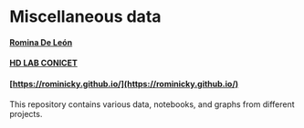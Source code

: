 # Miscellaneous data
#### [Romina De León](rdeleon@conicet.gov.ar)
#### [HD LAB CONICET](https://hdlab.space/)
#### [https://rominicky.github.io/](https://rominicky.github.io/)

This repository contains various data, notebooks, and graphs from different projects.
